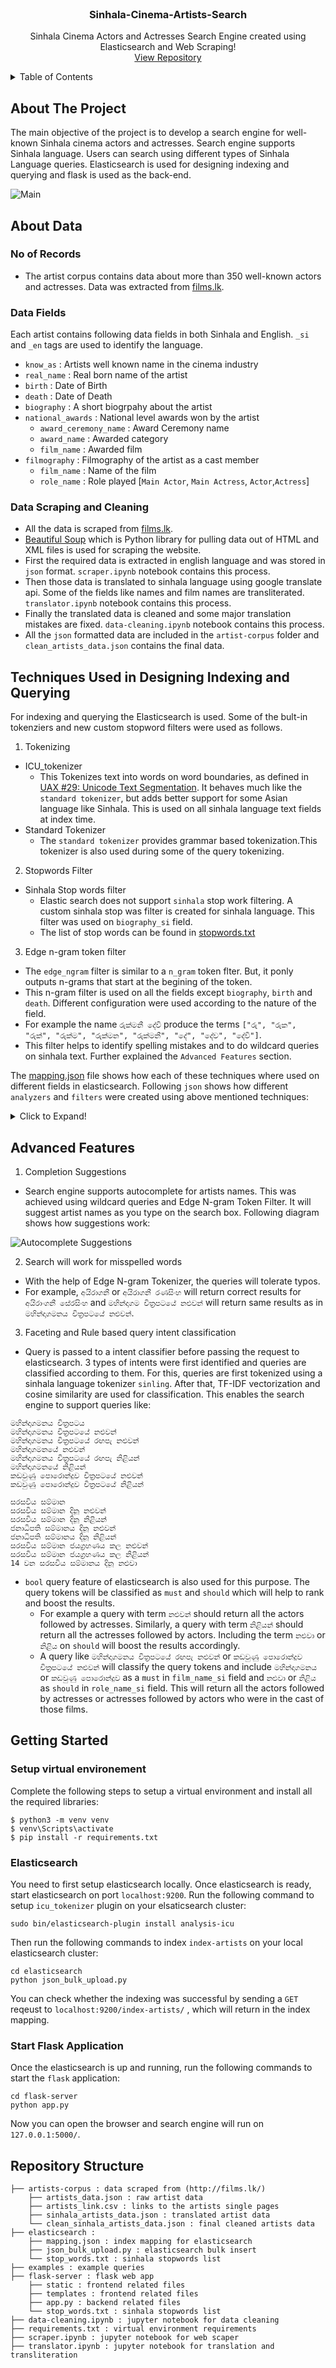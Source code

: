 <!-- PROJECT LOGO -->
<br />
<div align="center">
  <h3 align="center">Sinhala-Cinema-Artists-Search</h3>
  <p align="center">
    Sinhala Cinema Actors and Actresses Search Engine created using Elasticsearch and Web Scraping!
    <br />
    <a href="https://github.com/kavindaperera/Sinhala-Cinema-Artists-Search/">View Repository</a>
  </p>
</div>

<!-- TABLE OF CONTENTS -->
<details>
  <summary>Table of Contents</summary>
  <ol>
    <li>
      <a href="#about-the-project">About The Project</a>
    </li>
    <li>
      <a href="#about-data">About Data</a>
      <ul>
        <li><a href="#no-of-records">No of Records</a></li>
        <li><a href="#data-fields">Data Fields</a></li>
        <li><a href="#data-scraping-and-cleaning">Data Scraping and Cleaning</a></li>
      </ul>
    </li>
    <li><a href="#techniques-used-in-designing-indexing-and-querying">Techniques Used in Designing Indexing and Querying</a></li>
    <li><a href="#advanced-features">Advanced Features</a></li>
    <li><a href="#getting-started">Getting Started</a></li>
    <li><a href="#repository-structure">Repository Structure</a></li>
  </ol>
</details>

## About The Project

The main objective of the project is to develop a search engine for well-known Sinhala cinema actors and actresses. Search engine supports Sinhala language. Users can search using different types of Sinhala Language queries. Elasticsearch is used for designing indexing and querying and flask is used as the back-end. 

![ Main](/images/main.gif?raw=true "Main ")

## About Data

### No of Records

- The artist corpus contains data about more than 350 well-known actors and actresses. Data was extracted from [films.lk](https://www.films.lk). 

### Data Fields

Each artist contains following data fields in both Sinhala and English. `_si` and `_en` tags are used to identify the language.

* `know_as` : Artists well known name in the cinema industry
* `real_name` : Real born name of the artist
* `birth` : Date of Birth
* `death` : Date of Death
* `biography` : A short biogrpahy about the artist
* `national_awards` : National level awards won by the artist
  * `award_ceremony_name` : Award Ceremony name
  * `award_name` : Awarded category
  * `film_name` : Awarded film
* `filmography` : Filmography of the artist as a cast member
  * `film_name` : Name of the film
  * `role_name` : Role played [`Main Actor`, `Main Actress`, `Actor`,`Actress`]

### Data Scraping and Cleaning

- All the data is scraped from [films.lk](https://www.films.lk). 
- [Beautiful Soup](https://pypi.org/project/beautifulsoup4/) which is Python library for pulling data out of HTML and XML files
is used for scraping the website. 
- First the required data is extracted in english language and was stored in `json` format. `scraper.ipynb` notebook contains this process. 
- Then those data is translated to sinhala language using google translate api. Some of the fields like names and film names are transliterated. `translator.ipynb` notebook contains this process. 
- Finally the translated data is cleaned and some major translation mistakes are fixed. `data-cleaning.ipynb` notebook contains this process.
- All the `json` formatted data are included in the `artist-corpus` folder and `clean_artists_data.json` contains the final data.


## Techniques Used in Designing Indexing and Querying

For indexing and querying the Elasticsearch is used. Some of the bult-in tokenziers and new custom stopword filters were used as follows.

1. Tokenizing
  - ICU_tokenizer 
    - This Tokenizes text into words on word boundaries, as defined in [UAX #29: Unicode Text Segmentation](https://www.unicode.org/reports/tr29/). It behaves much like the `standard tokenizer`, but adds better support for some Asian language like Sinhala. This is used on all sinhala language text fields at index time.
  - Standard Tokenizer 
    - The `standard tokenizer` provides grammar based tokenization.This tokenizer is also used during some of the query tokenizing. 
2. Stopwords Filter
  - Sinhala Stop words filter 
    - Elastic search does not support `sinhala` stop work filtering. A custom sinhala stop was filter is created for sinhala language. This filter was used on `biography_si` field.
    - The list of stop words can be found in [stopwords.txt](/elasticsearch/stop_words.txt) 

3. Edge n-gram token filter
  - The `edge_ngram` filter is similar to a `n_gram` token flter. But, it ponly outputs n-grams that start at the begining of the token.
  - This n-gram filter is used on all the fields except `biography`, `birth` and `death`. Different configuration were used according to the nature of the field. 
  - For example the name  `රුක්මනී දේවි` produce the terms `["රු", "රුක", "රුක්", "රුක්ම", "රුක්මන", "රුක්මනී", "දේ", "දේව", "දේවි"]`.
  - This filter helps to identify spelling mistakes and to do wildcard queries on sinhala text. Further explained the `Advanced Features` section.

The [mapping.json](/elasticsearch/mapping.json) file shows how each of these techniques where used on different fields in elasticsearch. Following `json` shows how different `analyzers` and `filters` were created using above mentioned techniques:

<details>
  <summary>Click to Expand!</summary>
  
  ```javascript
{
  "index-artists": {
    "settings": {
      "index": {
        "routing": {
          "allocation": {
            "include": {
              "_tier_preference": "data_content"
            }
          }
        },
        "number_of_shards": "1",
        "provided_name": "index-artists",
        "creation_date": "1635233423927",
        "analysis": {
          "filter": {
            "ngram_filter_2": {
              "min_gram": "4",
              "side": "front",
              "type": "edge_ngram",
              "max_gram": "20"
            },
            "ngram_filter_1": {
              "min_gram": "1",
              "side": "front",
              "type": "edge_ngram",
              "max_gram": "20"
            },
            "sinhala_stop": {
              "type": "stop",
              "stopwords": [stop_words.txt]
            },
            "ngram_filter": {
              "min_gram": "2",
              "side": "front",
              "type": "edge_ngram",
              "max_gram": "20"
            }
          },
          "analyzer": {
            "english_ngram_analyzer": {
              "filter": [
                "ngram_filter"
              ],
              "type": "custom",
              "tokenizer": "classic"
            },
            "sinhala_ngram_analyzer_1": {
              "filter": [
                "ngram_filter_1"
              ],
              "type": "custom",
              "tokenizer": "icu_tokenizer"
            },
            "sinhala_ngram_analyzer_2": {
              "filter": [
                "ngram_filter_2"
              ],
              "type": "custom",
              "tokenizer": "icu_tokenizer"
            },
            "english_ngram_analyzer_2": {
              "filter": [
                "ngram_filter_2"
              ],
              "type": "custom",
              "tokenizer": "classic"
            },
            "sinhala_analyzer_sw": {
              "filter": [
                "sinhala_stop"
              ],
              "type": "custom",
              "tokenizer": "icu_tokenizer"
            },
            "english_ngram_analyzer_1": {
              "filter": [
                "ngram_filter_1"
              ],
              "type": "custom",
              "tokenizer": "classic"
            },
            "sinhala_ngram_analyzer": {
              "filter": [
                "ngram_filter"
              ],
              "type": "custom",
              "tokenizer": "icu_tokenizer"
            }
          }
        },
        "number_of_replicas": "1",
        "uuid": "5J2kRxWLTT-8nOmDywHE0A",
        "version": {
          "created": "7150199"
        }
      }
    }
  }
}
  ```
</details>




## Advanced Features

1.	Completion Suggestions
  - Search engine supports autocomplete for artists names. This was achieved using wildcard queries and Edge N-gram Token Filter. It will suggest artist names as you type on the search box. Following diagram shows how suggestions work: 

![Autocomplete Suggestions](/images/autocomplete.jpg?raw=true "Autocomplete Suggestions")

2. Search will work for misspelled words
  - With the help of Edge N-gram Tokenizer, the queries will tolerate typos. 
  - For example, `අයිරාගනී` or `අයිරාගනී රණසිංහ` will return correct results for `අයිරාංගනී සේරසිංහ` and `මහින්දාගම චිත්‍රපටයේ නළුවන්` will return same results as in `මහින්දාගමනය චිත්‍රපටයේ නළුවන්`.

3.	Faceting and Rule based query intent classification
  - Query is passed to a intent classifier before passing the request to elasticsearch. 3 types of intents were first identified and queries are classified according to them. For this, queries are first tokenized using a sinhala language tokenizer `sinling`. After that, TF-IDF vectorization and cosine similarity are used for classification. This  enables the search engine to support queries like:
  ```
  මහින්දාගමනය චිත්‍රපටය
  මහින්දාගමනය චිත්‍රපටයේ නළුවන්
  මහින්දාගමනය චිත්‍රපටයේ රඟපැ නළුවන්
  මහින්දාගමනයේ නළුවන්
  මහින්දාගමනය චිත්‍රපටයේ රඟපැ නිළියන්
  මහින්දාගමනයේ නිළියන්
  කඩවුණු පොරොන්දුව චිත්‍රපටයේ නළුවන්
  කඩවුණු පොරොන්දුව චිත්‍රපටයේ නිළියන්
  
  සරසවිය සම්මාන
  සරසවිය සම්මාන දිනූ නළුවන්
  සරසවිය සම්මාන දිනූ නිළියන්
  ජනාධිපති සම්මානය දිනූ නළුවන්
  ජනාධිපති සම්මානය දිනූ නිළියන්
  සරසවිය සම්මාන ජයග්‍රහණය කල නළුවන්
  සරසවිය සම්මාන ජයග්‍රහණය කල නිළියන්
  14 වන සරසවිය සම්මානය දිනූ නළුවා
  ```
  - `bool` query feature of elasticsearch is also used for this purpose. The query tokens will be classified as `must` and `should` which will help to rank and boost the results. 
    - For example a query with term `නළුවන්` should return all the actors followed by actresses. Similarly, a query with term `නිළියන්` should return all the actresses followed by actors. Including the term `නළුවා` or `නිළිය` on `should` will boost the results accordingly. 
    - A query like `මහින්දාගමනය චිත්‍රපටයේ රඟපැ නළුවන්` or `කඩවුණු පොරොන්දුව චිත්‍රපටයේ නළුවන්` will classify the query tokens and include `මහින්දාගමනය` or `කඩවුණු පොරොන්දුව` as a `must` in `film_name_si` field and `නළුවා` or `නිළිය` as `should` in `role_name_si` field. This will return all the actors followed by actresses or actresses followed by actors who were in the cast of those films.


## Getting Started


###  Setup virtual environement

Complete the following steps to setup a virtual environment and install all the required libraries:

```
$ python3 -m venv venv
$ venv\Scripts\activate
$ pip install -r requirements.txt
```

### Elasticsearch
You need to first setup elasticsearch locally. Once elasticsearch is ready, start elasticsearch on port `localhost:9200`.
Run the following command to setup `icu_tokenizer` plugin on your elsaticsearch cluster:

```
sudo bin/elasticsearch-plugin install analysis-icu
```

Then run the following commands to index `index-artists` on your local elasticsearch cluster:

```
cd elasticsearch
python json_bulk_upload.py
```

You can check whether the indexing was successful by sending a `GET` reqeust to `localhost:9200/index-artists/` , which will return in the index mapping.

### Start Flask Application
Once the elasticsearch is up and running, run the following commands to start the `flask` application:

```
cd flask-server
python app.py
```
Now you can open the browser and search engine will run on `127.0.0.1:5000/`.

## Repository Structure

    ├── artists-corpus : data scraped from (http://films.lk/)                    
        ├── artists_data.json : raw artist data
        ├── artists_link.csv : links to the artists single pages 
        ├── sinhala_artists_data.json : translated artist data
        └── clean_sinhala_artists_data.json : final cleaned artists data
    ├── elasticsearch : 
        ├── mapping.json : index mapping for elasticsearch
        ├── json_bulk_upload.py : elasticsearch bulk insert
        └── stop_words.txt : sinhala stopwords list
    ├── examples : example queries     
    ├── flask-server : flask web app
        ├── static : frontend related files
        ├── templates : frontend related files
        ├── app.py : backend related files 
        └── stop_words.txt : sinhala stopwords list
    ├── data-cleaning.ipynb : jupyter notebook for data cleaning 
    ├── requirements.txt : virtual environment requirements   
    ├── scraper.ipynb : jupyter notebook for web scaper 
    ├── translator.ipynb : jupyter notebook for translation and transliteration
    

       
